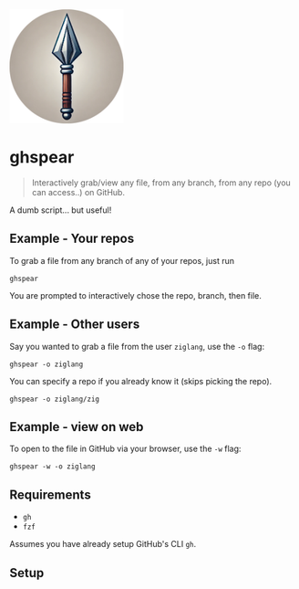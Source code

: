 
<img src="assets/spear.png" width="200">

# ghspear

> Interactively grab/view any file, from any branch, from any repo (you can access..) on GitHub.

A dumb script... but useful!

## Example - Your repos

To grab a file from any branch of any of your repos, just run

```terminal
ghspear
```
You are prompted to interactively chose the repo, branch, then file. 

## Example - Other users 

Say you wanted to grab a file from the user `ziglang`, use the `-o` flag:

```terminal
ghspear -o ziglang
```

You can specify a repo if you already know it (skips picking the repo).

```terminal
ghspear -o ziglang/zig
```

## Example - view on web
To open to the file in GitHub via your browser, use the `-w` flag:

```terminal
ghspear -w -o ziglang
```

## Requirements
- `gh`
- `fzf`

Assumes you have already setup GitHub's CLI `gh`.

## Setup






